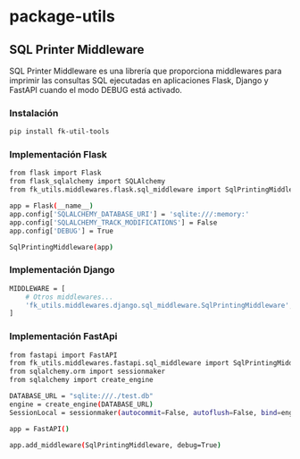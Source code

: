 # package-utils

## SQL Printer Middleware

SQL Printer Middleware es una librería que proporciona middlewares para imprimir las consultas SQL ejecutadas en aplicaciones Flask, Django y FastAPI cuando el modo DEBUG está activado.

### Instalación

```bash
pip install fk-util-tools
```

### Implementación Flask

```bash
from flask import Flask
from flask_sqlalchemy import SQLAlchemy
from fk_utils.middlewares.flask.sql_middleware import SqlPrintingMiddleware

app = Flask(__name__)
app.config['SQLALCHEMY_DATABASE_URI'] = 'sqlite:///:memory:'
app.config['SQLALCHEMY_TRACK_MODIFICATIONS'] = False
app.config['DEBUG'] = True

SqlPrintingMiddleware(app)
```

### Implementación Django

```bash
MIDDLEWARE = [
    # Otros middlewares...
    'fk_utils.middlewares.django.sql_middleware.SqlPrintingMiddleware',
]
```

### Implementación FastApi

```bash
from fastapi import FastAPI
from fk_utils.middlewares.fastapi.sql_middleware import SqlPrintingMiddleware
from sqlalchemy.orm import sessionmaker
from sqlalchemy import create_engine

DATABASE_URL = "sqlite:///./test.db"
engine = create_engine(DATABASE_URL)
SessionLocal = sessionmaker(autocommit=False, autoflush=False, bind=engine)

app = FastAPI()

app.add_middleware(SqlPrintingMiddleware, debug=True)
```
